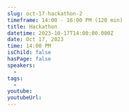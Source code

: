 ```yaml
---
slug: oct-17-hackathon-2
timeframe: 14:00 - 16:00 PM (120 min)
title: Hackathon
datetime: 2023-10-17T14:00:00.000Z
date: Oct 17, 2023
time: 14:00 PM
isChild: false
hasPage: false
speakers:
  -
tags:
  -
youtube:
youtubeUrl:
---
```

